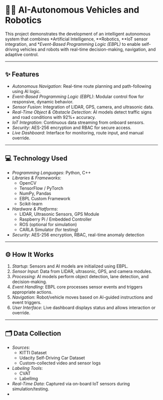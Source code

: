 # 🤖🚗 AI-Autonomous Vehicles and Robotics

This project demonstrates the development of an intelligent autonomous system that combines *Artificial Intelligence, **Robotics, **IoT sensor integration, and **Event-Based Programming Logic (EBPL)* to enable self-driving vehicles and robots with real-time decision-making, navigation, and adaptive control.

---

## ✨ Features

- *Autonomous Navigation*: Real-time route planning and path-following using AI logic.
- *Event-Based Programming Logic (EBPL)*: Modular control flow for responsive, dynamic behavior.
- *Sensor Fusion*: Integration of LIDAR, GPS, camera, and ultrasonic data.
- *Real-Time Object & Obstacle Detection*: AI models detect traffic signs and road conditions with 92%+ accuracy.
- *IoT Integration*: Continuous data streaming from onboard sensors.
- *Security*: AES-256 encryption and RBAC for secure access.
- *Live Dashboard*: Interface for monitoring, route input, and manual override.

---

## 💻 Technology Used

- *Programming Languages*: Python, C++
- *Libraries & Frameworks*:  
  - OpenCV  
  - TensorFlow / PyTorch  
  - NumPy, Pandas  
  - EBPL Custom Framework  
  - Scikit-learn
- *Hardware & Platforms*:  
  - LIDAR, Ultrasonic Sensors, GPS Module  
  - Raspberry Pi / Embedded Controller  
  - ROS (optional for simulation)  
  - CARLA Simulator (for testing)
- *Security*: AES-256 encryption, RBAC, real-time anomaly detection

---

## ⚙ How It Works

1. *Startup*: Sensors and AI models are initialized using EBPL.
2. *Sensor Input*: Data from LIDAR, ultrasonic, GPS, and camera modules.
3. *Processing*: AI models perform object detection, lane detection, and decision-making.
4. *Event Handling*: EBPL core processes sensor events and triggers appropriate actions.
5. *Navigation*: Robot/vehicle moves based on AI-guided instructions and event triggers.
6. *User Interface*: Live dashboard displays status and allows interaction or override.

---

## 🗂 Data Collection

- *Sources*:
  - KITTI Dataset
  - Udacity Self-Driving Car Dataset
  - Custom-collected video and sensor logs
- *Labeling Tools*:
  - CVAT
  - LabelImg
- *Real-Time Data*: Captured via on-board IoT sensors during simulation/testing.
-
